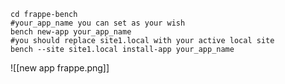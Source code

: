 ```shell
cd frappe-bench
#your_app_name you can set as your wish
bench new-app your_app_name
#you should replace site1.local with your active local site
bench --site site1.local install-app your_app_name

```
![[new app frappe.png]]